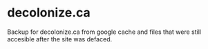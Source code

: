 # decolonize.ca
Backup for decolonize.ca from google cache and files that were still accesible after the site was defaced.

